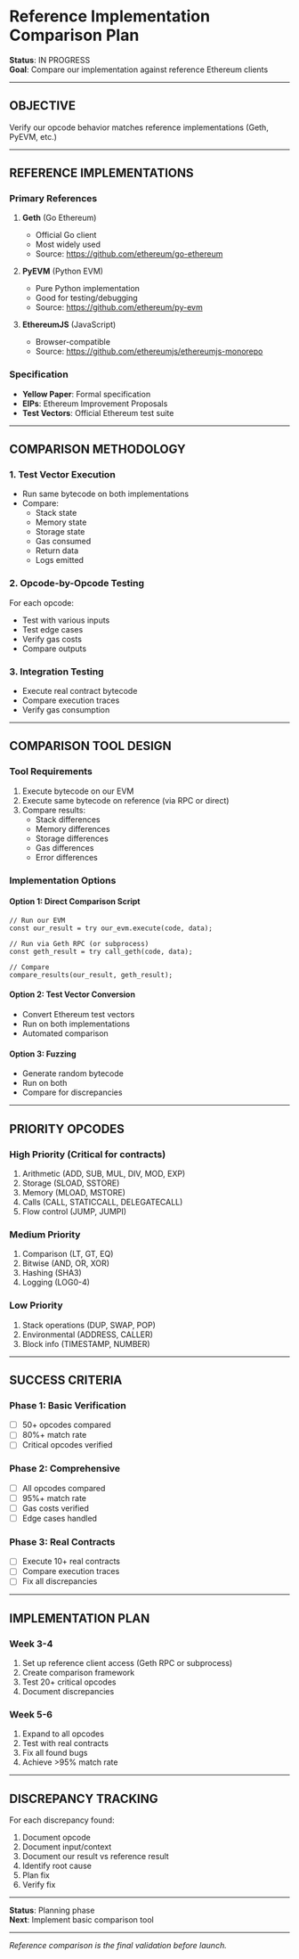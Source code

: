 # Reference Implementation Comparison Plan

**Status**: IN PROGRESS  
**Goal**: Compare our implementation against reference Ethereum clients

---

##  **OBJECTIVE**

Verify our opcode behavior matches reference implementations (Geth, PyEVM, etc.)

---

##  **REFERENCE IMPLEMENTATIONS**

### **Primary References**
1. **Geth** (Go Ethereum)
   - Official Go client
   - Most widely used
   - Source: https://github.com/ethereum/go-ethereum

2. **PyEVM** (Python EVM)
   - Pure Python implementation
   - Good for testing/debugging
   - Source: https://github.com/ethereum/py-evm

3. **EthereumJS** (JavaScript)
   - Browser-compatible
   - Source: https://github.com/ethereumjs/ethereumjs-monorepo

### **Specification**
- **Yellow Paper**: Formal specification
- **EIPs**: Ethereum Improvement Proposals
- **Test Vectors**: Official Ethereum test suite

---

##  **COMPARISON METHODOLOGY**

### **1. Test Vector Execution**
- Run same bytecode on both implementations
- Compare:
  - Stack state
  - Memory state
  - Storage state
  - Gas consumed
  - Return data
  - Logs emitted

### **2. Opcode-by-Opcode Testing**
For each opcode:
- Test with various inputs
- Test edge cases
- Verify gas costs
- Compare outputs

### **3. Integration Testing**
- Execute real contract bytecode
- Compare execution traces
- Verify gas consumption

---

##  **COMPARISON TOOL DESIGN**

### **Tool Requirements**
1. Execute bytecode on our EVM
2. Execute same bytecode on reference (via RPC or direct)
3. Compare results:
   - Stack differences
   - Memory differences
   - Storage differences
   - Gas differences
   - Error differences

### **Implementation Options**

#### **Option 1: Direct Comparison Script**
```zig
// Run our EVM
const our_result = try our_evm.execute(code, data);

// Run via Geth RPC (or subprocess)
const geth_result = try call_geth(code, data);

// Compare
compare_results(our_result, geth_result);
```

#### **Option 2: Test Vector Conversion**
- Convert Ethereum test vectors
- Run on both implementations
- Automated comparison

#### **Option 3: Fuzzing**
- Generate random bytecode
- Run on both
- Compare for discrepancies

---

##  **PRIORITY OPCODES**

### **High Priority** (Critical for contracts)
1. Arithmetic (ADD, SUB, MUL, DIV, MOD, EXP)
2. Storage (SLOAD, SSTORE)
3. Memory (MLOAD, MSTORE)
4. Calls (CALL, STATICCALL, DELEGATECALL)
5. Flow control (JUMP, JUMPI)

### **Medium Priority**
1. Comparison (LT, GT, EQ)
2. Bitwise (AND, OR, XOR)
3. Hashing (SHA3)
4. Logging (LOG0-4)

### **Low Priority**
1. Stack operations (DUP, SWAP, POP)
2. Environmental (ADDRESS, CALLER)
3. Block info (TIMESTAMP, NUMBER)

---

##  **SUCCESS CRITERIA**

### **Phase 1**: Basic Verification
- [ ] 50+ opcodes compared
- [ ] 80%+ match rate
- [ ] Critical opcodes verified

### **Phase 2**: Comprehensive
- [ ] All opcodes compared
- [ ] 95%+ match rate
- [ ] Gas costs verified
- [ ] Edge cases handled

### **Phase 3**: Real Contracts
- [ ] Execute 10+ real contracts
- [ ] Compare execution traces
- [ ] Fix all discrepancies

---

##  **IMPLEMENTATION PLAN**

### **Week 3-4**
1. Set up reference client access (Geth RPC or subprocess)
2. Create comparison framework
3. Test 20+ critical opcodes
4. Document discrepancies

### **Week 5-6**
1. Expand to all opcodes
2. Test with real contracts
3. Fix all found bugs
4. Achieve >95% match rate

---

##  **DISCREPANCY TRACKING**

For each discrepancy found:
1. Document opcode
2. Document input/context
3. Document our result vs reference result
4. Identify root cause
5. Plan fix
6. Verify fix

---

**Status**: Planning phase  
**Next**: Implement basic comparison tool

---

*Reference comparison is the final validation before launch.*

